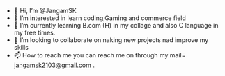 - 👋 Hi, I’m @JangamSK
- 👀 I’m interested in learn coding,Gaming and commerce field 
- 🌱 I’m currently learning B.com (H) in my collage and also C language in my free times.
- 💞️ I’m looking to collaborate on naking new projects nad improve my skills 
- 📫 How to reach me you can reach me on through my mail= jangamsk2103@gmail.com .

<!---
JangamSK/JangamSK is a ✨ special ✨ repository because its `README.md` (this file) appears on your GitHub profile.
You can click the Preview link to take a look at your changes.
--->
